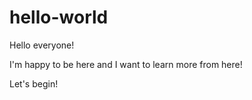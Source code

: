 # hello-world

Hello everyone!

I'm happy to be here and I want to learn more from here!

Let's begin!
